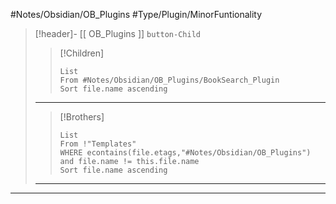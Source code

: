 #Notes/Obsidian/OB_Plugins  #Type/Plugin/MinorFuntionality
>[!header]- [[ OB_Plugins ]] `button-Child`  
>>[!Children] 
>>```dataview
>>List
>>From #Notes/Obsidian/OB_Plugins/BookSearch_Plugin 
>>Sort file.name ascending
>>```
>***
>
>>[!Brothers] 
>>```dataview
>>List
>>From !"Templates"
>>WHERE econtains(file.etags,"#Notes/Obsidian/OB_Plugins") and file.name != this.file.name
>>Sort file.name ascending
>>```
>***
>

***

